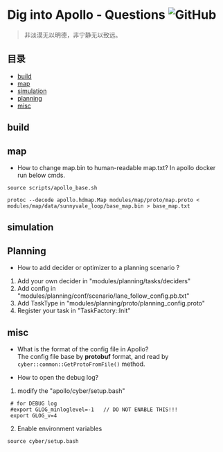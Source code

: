 # Dig into Apollo - Questions ![GitHub](https://img.shields.io/github/license/daohu527/Dig-into-Apollo.svg?style=popout)

> 非淡漠无以明德，非宁静无以致远。

## 目录

- [build](#build)
- [map](#map)
- [simulation](#simulation)
- [planning](#planning)
- [misc](#misc)


<a name="build" />

## build

<a name="map" />

## map
* How to change map.bin to human-readable map.txt?
In apollo docker run below cmds.
```
source scripts/apollo_base.sh

protoc --decode apollo.hdmap.Map modules/map/proto/map.proto < modules/map/data/sunnyvale_loop/base_map.bin > base_map.txt
```


<a name="simulation" />

## simulation


<a name="planning" />

## Planning

* How to add decider or optimizer to a planning scenario ?

1. Add your own decider in "modules/planning/tasks/deciders"
2. Add config in "modules/planning/conf/scenario/lane_follow_config.pb.txt"
3. Add TaskType in "modules/planning/proto/planning_config.proto"
4. Register your task in "TaskFactory::Init"


<a name="misc" />

## misc

* What is the format of the config file in Apollo?  
The config file base by **protobuf** format, and read by `cyber::common::GetProtoFromFile()` method.

* How to open the debug log?

1. modify the "apollo/cyber/setup.bash"
```
 # for DEBUG log 
 #export GLOG_minloglevel=-1   // DO NOT ENABLE THIS!!!
 export GLOG_v=4 
```  
2. Enable environment variables
```
source cyber/setup.bash
```